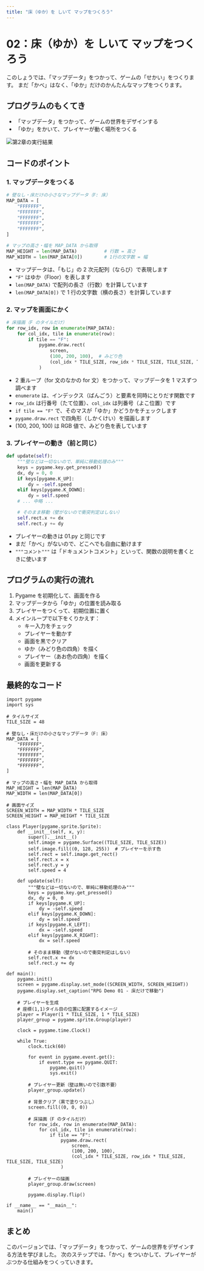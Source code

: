 ```yaml
---
title: "床（ゆか）を しいて マップをつくろう"
---
```


# 02：床（ゆか）を しいて マップをつくろう

このしょうでは、「マップデータ」をつかって、ゲームの「せかい」をつくります。
まだ「かべ」はなく、「ゆか」だけのかんたんなマップをつくります。

## プログラムのもくてき

- 「マップデータ」をつかって、ゲームの世界をデザインする
- 「ゆか」をかいて、プレイヤーが動く場所をつくる

![第2章の実行結果](image/maze_game/chapter02.png)

## コードのポイント

### 1. マップデータをつくる

```python
# 壁なし・床だけの小さなマップデータ（F: 床）
MAP_DATA = [
    "FFFFFFF",
    "FFFFFFF",
    "FFFFFFF",
    "FFFFFFF",
    "FFFFFFF",
]

# マップの高さ・幅を MAP_DATA から取得
MAP_HEIGHT = len(MAP_DATA)          # 行数 = 高さ
MAP_WIDTH = len(MAP_DATA[0])        # 1行の文字数 = 幅
```

- マップデータは、「もじ」の 2 次元配列（ならび）で表現します
- `"F"` はゆか（Floor）を表します
- `len(MAP_DATA)` で配列の長さ（行数）を計算しています
- `len(MAP_DATA[0])` で 1 行の文字数（横の長さ）を計算しています

### 2. マップを画面にかく

```python
# 床描画（F のタイルだけ）
for row_idx, row in enumerate(MAP_DATA):
    for col_idx, tile in enumerate(row):
        if tile == "F":
            pygame.draw.rect(
                screen,
                (100, 200, 100),  # みどり色
                (col_idx * TILE_SIZE, row_idx * TILE_SIZE, TILE_SIZE, TILE_SIZE)
            )
```

- 2 重ループ（for 文のなかの for 文）をつかって、マップデータを 1 マスずつ調べます
- `enumerate` は、インデックス（ばんごう）と要素を同時にとりだす関数です
- `row_idx` は行番号（たて位置）、`col_idx` は列番号（よこ位置）です
- `if tile == "F"` で、そのマスが「ゆか」かどうかをチェックします
- `pygame.draw.rect` で四角形（しかくけい）を描画します
- (100, 200, 100) は RGB 値で、みどり色を表しています

### 3. プレイヤーの動き（前と同じ）

```python
def update(self):
    """壁などは一切ないので、単純に移動処理のみ"""
    keys = pygame.key.get_pressed()
    dx, dy = 0, 0
    if keys[pygame.K_UP]:
        dy = -self.speed
    elif keys[pygame.K_DOWN]:
        dy = self.speed
    # ... 中略 ...

    # そのまま移動（壁がないので衝突判定はしない）
    self.rect.x += dx
    self.rect.y += dy
```

- プレイヤーの動きは 01.py と同じです
- まだ「かべ」がないので、どこへでも自由に動けます
- `"""コメント"""` は「ドキュメントコメント」といって、関数の説明を書くときに使います

## プログラムの実行の流れ

1. Pygame を初期化して、画面を作る
2. マップデータから「ゆか」の位置を読み取る
3. プレイヤーをつくって、初期位置に置く
4. メインループで以下をくりかえす：
   - キー入力をチェック
   - プレイヤーを動かす
   - 画面を黒でクリア
   - ゆか（みどり色の四角）を描く
   - プレイヤー（あお色の四角）を描く
   - 画面を更新する

## 最終的なコード

```
import pygame
import sys

# タイルサイズ
TILE_SIZE = 48

# 壁なし・床だけの小さなマップデータ（F: 床）
MAP_DATA = [
    "FFFFFFF",
    "FFFFFFF",
    "FFFFFFF",
    "FFFFFFF",
    "FFFFFFF",
]

# マップの高さ・幅を MAP_DATA から取得
MAP_HEIGHT = len(MAP_DATA)
MAP_WIDTH = len(MAP_DATA[0])

# 画面サイズ
SCREEN_WIDTH = MAP_WIDTH * TILE_SIZE
SCREEN_HEIGHT = MAP_HEIGHT * TILE_SIZE

class Player(pygame.sprite.Sprite):
    def __init__(self, x, y):
        super().__init__()
        self.image = pygame.Surface((TILE_SIZE, TILE_SIZE))
        self.image.fill((0, 128, 255))  # プレイヤーを示す色
        self.rect = self.image.get_rect()
        self.rect.x = x
        self.rect.y = y
        self.speed = 4

    def update(self):
        """壁などは一切ないので、単純に移動処理のみ"""
        keys = pygame.key.get_pressed()
        dx, dy = 0, 0
        if keys[pygame.K_UP]:
            dy = -self.speed
        elif keys[pygame.K_DOWN]:
            dy = self.speed
        if keys[pygame.K_LEFT]:
            dx = -self.speed
        elif keys[pygame.K_RIGHT]:
            dx = self.speed

        # そのまま移動（壁がないので衝突判定はしない）
        self.rect.x += dx
        self.rect.y += dy

def main():
    pygame.init()
    screen = pygame.display.set_mode((SCREEN_WIDTH, SCREEN_HEIGHT))
    pygame.display.set_caption("RPG Demo 01 - 床だけで移動")

    # プレイヤーを生成
    # 座標(1,1)タイル目の位置に配置するイメージ
    player = Player(1 * TILE_SIZE, 1 * TILE_SIZE)
    player_group = pygame.sprite.Group(player)

    clock = pygame.time.Clock()

    while True:
        clock.tick(60)

        for event in pygame.event.get():
            if event.type == pygame.QUIT:
                pygame.quit()
                sys.exit()

        # プレイヤー更新（壁は無いので引数不要）
        player_group.update()

        # 背景クリア（黒で塗りつぶし）
        screen.fill((0, 0, 0))

        # 床描画（F のタイルだけ）
        for row_idx, row in enumerate(MAP_DATA):
            for col_idx, tile in enumerate(row):
                if tile == "F":
                    pygame.draw.rect(
                        screen,
                        (100, 200, 100),
                        (col_idx * TILE_SIZE, row_idx * TILE_SIZE, TILE_SIZE, TILE_SIZE)
                    )

        # プレイヤーの描画
        player_group.draw(screen)

        pygame.display.flip()

if __name__ == "__main__":
    main()
```

## まとめ

このバージョンでは、「マップデータ」をつかって、ゲームの世界をデザインする方法を学びました。
次のステップでは、「かべ」をついかして、プレイヤーがぶつかる仕組みをつくっていきます。
